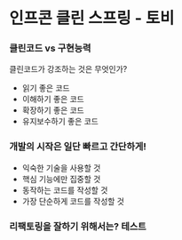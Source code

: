 # 인프콘 클린 스프링 - 토비

### 클린코드 vs 구현능력
클린코드가 강조하는 것은 무엇인가?
- 읽기 좋은 코드
- 이해하기 좋은 코드
- 확장하기 좋은 코드
- 유지보수하기 좋은 코드

### 개발의 시작은 일단 빠르고 간단하게!
- 익숙한 기술을 사용할 것
- 핵심 기능에만 집중할 것
- 동작하는 코드를 작성할 것
- 가장 단순하게 코드를 작성할 것

### 리팩토링을 잘하기 위해서는? 테스트

